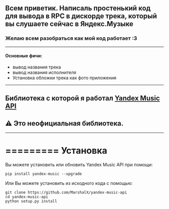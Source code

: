 ## Всем приветик. Написаль простенький код для вывода в RPC в дискорде трека, который вы слушаете сейчас в Яндекс.Музыке
### Желаю всем разобраться как мой код работает :3
____

#### Основные фичи:
 - вывод названия трека
 - вывод названия исполнителя
 - Установка обложки трека как фото приложения

____
## Библиотека с которой я работал [Yandex Music API](https://github.com/MarshalX/yandex-music-api) 
## ⚠️ Это неофициальная библиотека.
____
=========
Установка
=========

Вы можете установить или обновить Yandex Music API при помощи:

    pip install yandex-music --upgrade

Или Вы можете установить из исходного кода с помощью:

    git clone https://github.com/MarshalX/yandex-music-api
    cd yandex-music-api
    python setup.py install